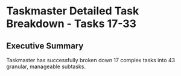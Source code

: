 # Taskmaster Detailed Task Breakdown - Tasks 17-33

## Executive Summary
Taskmaster has successfully broken down 17 complex tasks into 43 granular, manageable subtasks.
